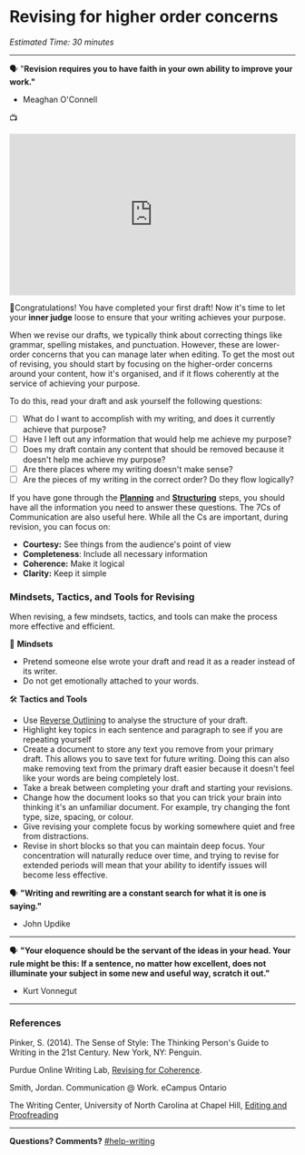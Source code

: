 # Revising for higher order concerns

*Estimated Time: 30 minutes*

---

<aside>


🗣 "**Revision requires you to have faith in your own ability to improve your work."**

- Meaghan O'Connell
</aside>

<aside>


📺

</aside>

<div style="position: relative; padding-bottom: 56.25%; height: 0;"><iframe src="https://www.youtube.com/embed/2OTdXuT6ZJ8" title="YouTube video player" frameborder="0" allow="accelerometer; autoplay; clipboard-write; encrypted-media; gyroscope; picture-in-picture" allowfullscreen style="position: absolute; top: 0; left: 0; width: 100%; height: 100%;"></iframe></div>

🎉Congratulations! You have completed your first draft! Now it's time to let your **inner judge** loose to ensure that your writing achieves your purpose.

When we revise our drafts, we typically think about correcting things like grammar, spelling mistakes, and punctuation. However, these are lower-order concerns that you can manage later when editing. To get the most out of revising, you should start by focusing on the higher-order concerns around your content, how it's organised, and if it flows coherently at the service of achieving your purpose. 

To do this, read your draft and ask yourself the following questions:

- [ ]  What do I want to accomplish with my writing, and does it currently achieve that purpose?
- [ ]  Have I left out any information that would help me achieve my purpose?
- [ ]  Does my draft contain any content that should be removed because it doesn't help me achieve my purpose?
- [ ]  Are there places where my writing doesn't make sense?
- [ ]  Are the pieces of my writing in the correct order? Do they flow logically?

If you have gone through the [**Planning**](https://www.notion.so/Lesson-2-Planning-dd7a127e8b5544838bb877cb6b5e4272) and [**Structuring**](https://www.notion.so/Lesson-3-Structuring-e23d86bd76f04123b6fb9f79a9bef35f) steps, you should have all the information you need to answer these questions. The 7Cs of Communication are also useful here. While all the Cs are important, during revision, you can focus on:

- **Courtesy:** See things from the audience's point of view
- **Completeness**: Include all necessary information
- **Coherence:** Make it logical
- **Clarity:** Keep it simple

### Mindsets, Tactics, and Tools for Revising

When revising, a few mindsets, tactics, and tools can make the process more effective and efficient.

🧠 **Mindsets**

- Pretend someone else wrote your draft and read it as a reader instead of its writer.
- Do not get emotionally attached to your words.

🛠 **Tactics and Tools**

- Use [Reverse Outlining](/communicating-for-success/planning-structuring/creating-an-outline.md) to analyse the structure of your draft.
- Highlight key topics in each sentence and paragraph to see if you are repeating yourself
- Create a document to store any text you remove from your primary draft. This allows you to save text for future writing. Doing this can also make removing text from the primary draft easier because it doesn't feel like your words are being completely lost.
- Take a break between completing your draft and starting your revisions.
- Change how the document looks so that you can trick your brain into thinking it's an unfamiliar document. For example, try changing the font type, size, spacing, or colour.
- Give revising your complete focus by working somewhere quiet and free from distractions.
- Revise in short blocks so that you can maintain deep focus. Your concentration will naturally reduce over time, and trying to revise for extended periods will mean that your ability to identify issues will become less effective.

<aside>


🗣 **"Writing and rewriting are a constant search for what it is one is saying."**

- John Updike
</aside>

---

<aside>


🗣 **"Your eloquence should be the servant of the ideas in your head. Your rule might be this: If a sentence, no matter how excellent, does not illuminate your subject in some new and useful way, scratch it out."**

- Kurt Vonnegut
</aside>

---

### References

Pinker, S. (2014). The Sense of Style: The Thinking Person's Guide to Writing in the 21st Century. New York, NY: Penguin.

Purdue Online Writing Lab, [Revising for Coherence](https://owl.purdue.edu/owl/general_writing/the_writing_process/proofreading/revising_for_cohesion.html).

Smith, Jordan. Communication @ Work. eCampus Ontario 

The Writing Center, University of North Carolina at Chapel Hill, [Editing and Proofreading](https://writingcenter.unc.edu/tips-and-tools/editing-and-proofreading/)

---

**Questions? Comments?** [#help-writing](https://discord.com/channels/866676763450933258/928692998492008560/935209171396214785)
